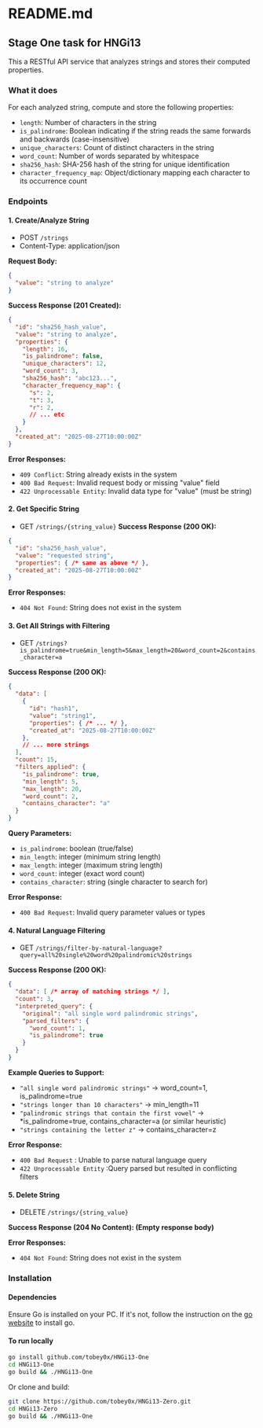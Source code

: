 # README.md

## Stage One task for HNGi13

This a RESTful API service that analyzes strings and stores their computed properties.

### What it does

For each analyzed string, compute and store the following properties:

* `length`: Number of characters in the string
* `is_palindrome`: Boolean indicating if the string reads the same forwards and backwards (case-insensitive)
* `unique_characters`: Count of distinct characters in the string
* `word_count`: Number of words separated by whitespace
* `sha256_hash`: SHA-256 hash of the string for unique identification
* `character_frequency_map`: Object/dictionary mapping each character to its occurrence count

### Endpoints

#### 1. Create/Analyze String

* POST `/strings`
* Content-Type: application/json

**Request Body:**

```json
{
  "value": "string to analyze"
}
```

**Success Response (201 Created):**

```json
{
  "id": "sha256_hash_value",
  "value": "string to analyze",
  "properties": {
    "length": 16,
    "is_palindrome": false,
    "unique_characters": 12,
    "word_count": 3,
    "sha256_hash": "abc123...",
    "character_frequency_map": {
      "s": 2,
      "t": 3,
      "r": 2,
      // ... etc
    }
  },
  "created_at": "2025-08-27T10:00:00Z"
}
```

**Error Responses:**

* `409 Conflict`: String already exists in the system
* `400 Bad Request`: Invalid request body or missing "value" field
* `422 Unprocessable Entity`: Invalid data type for "value" (must be string)

#### 2. Get Specific String

* GET `/strings/{string_value}`
**Success Response (200 OK):**

```json
{
  "id": "sha256_hash_value",
  "value": "requested string",
  "properties": { /* same as above */ },
  "created_at": "2025-08-27T10:00:00Z"
}
```

**Error Responses:**

* `404 Not Found`: String does not exist in the system

#### 3. Get All Strings with Filtering

* GET `/strings?is_palindrome=true&min_length=5&max_length=20&word_count=2&contains_character=a`

**Success Response (200 OK):**

```json
{
  "data": [
    {
      "id": "hash1",
      "value": "string1",
      "properties": { /* ... */ },
      "created_at": "2025-08-27T10:00:00Z"
    },
    // ... more strings
  ],
  "count": 15,
  "filters_applied": {
    "is_palindrome": true,
    "min_length": 5,
    "max_length": 20,
    "word_count": 2,
    "contains_character": "a"
  }
}
```

**Query Parameters:**

* `is_palindrome`: boolean (true/false)
* `min_length`: integer (minimum string length)
* `max_length`: integer (maximum string length)
* `word_count`: integer (exact word count)
* `contains_character`: string (single character to search for)
  
**Error Response:**

* `400 Bad Request`: Invalid query parameter values or types

#### 4. Natural Language Filtering

* GET `/strings/filter-by-natural-language?query=all%20single%20word%20palindromic%20strings`
  
**Success Response (200 OK):**

```json
{
  "data": [ /* array of matching strings */ ],
  "count": 3,
  "interpreted_query": {
    "original": "all single word palindromic strings",
    "parsed_filters": {
      "word_count": 1,
      "is_palindrome": true
    }
  }
}
```

**Example Queries to Support:**

* `"all single word palindromic strings"` → word_count=1, is_palindrome=true
* `"strings longer than 10 characters"` → min_length=11
* `"palindromic strings that contain the first vowel"` → *is_palindrome=true, contains_character=a (or similar heuristic)
* `"strings containing the letter z"` → contains_character=z

**Error Response:**

* `400 Bad Request` : Unable to parse natural language query
* `422 Unprocessable Entity` :Query parsed but resulted in conflicting filters

#### 5. Delete String

* DELETE `/strings/{string_value}`

**Success Response (204 No Content): (Empty response body)**

**Error Responses:**

* `404 Not Found`: String does not exist in the system

### Installation

#### Dependencies

Ensure Go is installed on your PC.
If it's not, follow the instruction on the [go website](https://go.dev/doc/install) to install go.

#### To run locally

```bash
go install github.com/tobey0x/HNGi13-One
cd HNGi13-One
go build && ./HNGi13-One
```

Or clone and build:

```bash
git clone https://github.com/tobey0x/HNGi13-Zero.git
cd HNGi13-Zero
go build && ./HNGi13-One
```

